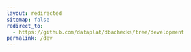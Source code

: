 ```yaml
---
layout: redirected
sitemap: false
redirect_to:
  - https://github.com/dataplat/dbachecks/tree/development
permalink: /dev
---
```

